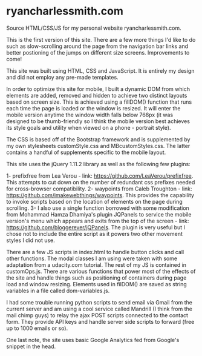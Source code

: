 # ryancharlessmith.com
Source HTML/CSS/JS for my personal website ryancharlessmith.com.

This is the first version of this site. There are a few more things I'd like to do such as slow-scrolling around the page from the navigation bar links and better postioning of the jumps on different size screens. Improvements to come!

This site was built using HTML, CSS and JavaScript. It is entirely my design and did not employ any pre-made templates.

In order to optimize this site for mobile, I built a dynamic DOM from which elements are added, removed and hidden to achieve two distinct layouts based on screen size. This is achieved using a fillDOM() function that runs each time the page is loaded or the window is resized. It will enter the mobile version anytime the window width falls below 768px (it was designed to be thumb-friendly so I think the mobile version best achieves its style goals and utility when viewed on a phone - portrait style).

The CSS is based off of the Bootstrap framework and is supplemented by my own stylesheets customStyle.css and MBcustomStyles.css. The latter contains a handful of supplements specific to the mobile layout.

This site uses the jQuery 1.11.2 library as well as the following few plugins:

1- prefixfree from Lea Verou - link: https://github.com/LeaVerou/prefixfree. This attempts to cut down on the number of redundant css prefixes needed for cross-browser compatibility.
2- waypoints from Caleb Troughton - link: https://github.com/imakewebthings/waypoints. This provides the capability to invoke scripts based on the location of elements on the page during scrolling.
3- I also use a single function borrowed with some modification from Mohammad Hamza Dhamiya's plugin JQPanels to service the mobile version's menu which appears and exits from the top of the screen - link: https://github.com/bloggerever/jQPanels. The plugin is very useful but I chose not to include the entire script as it powers two other movement styles I did not use.

There are a few JS scripts in index.html to handle button clicks and call other functions. The modal classes I am using were taken with some adaptation from a udacity.com tutorial. The rest of my JS is contained in customOps.js. There are various functions that power most of the effects of the site and handle things such as positioning of containers during page load and window resizing. Elements used in filDOM() are saved as string variables in a file called dom-variables.js.

I had some trouble running python scripts to send email via Gmail from the current server and am using a cool service called Mandrill (I think from the mail chimp guys) to relay the ajax POST scripts connected to the contact form. They provide API keys and handle server side scripts to forward (free up to 1000 emails or so).

One last note, the site uses basic Google Analytics fed from Google's snippet in the head.